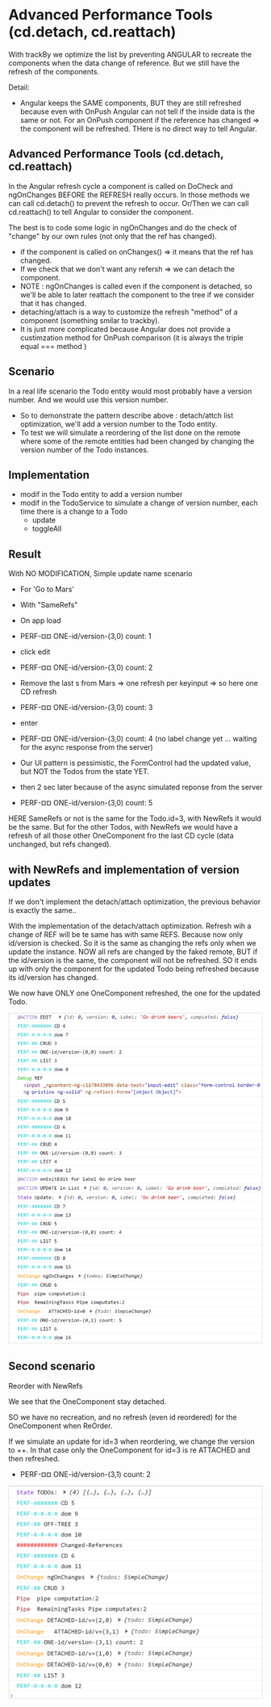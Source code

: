 # Advanced Performance Tools (cd.detach, cd.reattach)

With trackBy we optimize the list by preventing ANGULAR to recreate the components when the data change of reference.
But we still have the refresh of the components.

Detail:

- Angular keeps the SAME components, BUT they are still refreshed because even with OnPush Angular can not tell if the
  inside data is the same or not. For an OnPush component if the reference has changed => the component will be
  refreshed. THere is no direct way to tell Angular.

## Advanced Performance Tools (cd.detach, cd.reattach)

In the Angular refresh cycle a component is called on DoCheck and ngOnChanges BEFORE the REFRESH really occurs. In those
methods we can call cd.detach() to prevent the refresh to occur. Or/Then we can call cd.reattach() to tell Angular to
consider the component.

The best is to code some logic in ngOnChanges and do the check of "change" by our own rules (not only that the ref has
changed).

- if the component is called on onChanges() => it means that the ref has changed.
- If we check that we don't want any refersh => we can detach the component.
- NOTE : ngOnChanges is called even if the component is detached, so we'll be able to later reattach the component to
  the tree if we consider that it has changed.
- detaching/attach is a way to customize the refresh "method" of a component (something smilar to trackby).
- It is just more complicated because Angular does not provide a custimzation method for OnPush comparison (it is always
  the triple equal === method )

## Scenario

In a real life scenario the Todo entity would most probably have a version number. And we would use this version number.

- So to demonstrate the pattern describe above : detach/attch list optimization, we'll add a version number to the Todo
  entity.
- To test we will simulate a reordering of the list done on the remote where some of the remote entities had been
  changed by changing the version number of the Todo instances.

## Implementation

- modif in the Todo entity to add a version number
- modif in the TodoService to simulate a change of version number, each time there is a change to a Todo
    - update
    - toggleAll

## Result

With NO MODIFICATION, Simple update name scenario

- For 'Go to Mars'
- With "SameRefs"

- On app load
- PERF-¤¤ ONE-id/version-(3,0) count: 1
- click edit
- PERF-¤¤ ONE-id/version-(3,0) count: 2
- Remove the last s from Mars => one refresh per keyinput => so here one CD refresh
- PERF-¤¤ ONE-id/version-(3,0) count: 3
- enter
- PERF-¤¤ ONE-id/version-(3,0) count: 4 (no label change yet ... waiting for the async response from the server)
- Our UI pattern is pessimistic, the FormControl had the updated value, but NOT the Todos from the state YET.
- then 2 sec later because of the async simulated reponse from the server
- PERF-¤¤ ONE-id/version-(3,0) count: 5

HERE SameRefs or not is the same for the Todo.id=3, with NewRefs it would be the same. But for the other Todos, with
NewRefs we would have a refresh of all those other OneComponent fro the last CD cycle (data unchanged, but refs
changed).

## with NewRefs and implementation of version updates

If we don't implement the detach/attach optimization, the previous behavior is exactly the same..

With the implementation of the detach/attach optimization. Refresh wih a change of REF will be te same has with same
REFS. Because now only id/version is checked. So it is the same as changing the refs only when we update the instance.
NOW all refs are changed by the faked remote, BUT if the id/version is the same, the component will not be refreshed. SO
it ends up with only the component for the updated Todo being refreshed because its id/version has changed.

We now have ONLY one OneComponent refreshed, the one for the updated Todo.

![img.png](img.png)

## Second scenario

Reorder with NewRefs

We see that the OneComponent stay detached.

SO we have no recreation, and no refresh (even id reordered) for the OneComponent when ReOrder.

If we simulate an update for id=3 when reordering, we change the version to ++. In that case only the OneComponent for
id=3 is re ATTACHED and then refreshed.

- PERF-¤¤ ONE-id/version-(3,1) count: 2

![img_1.png](img_1.png)
